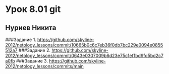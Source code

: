 # Урок 8.01 git
## Нуриев Никита
###Задание 1.
https://github.com/skyline-2012/netology_lessons/commit/10665b0c6c7eb36f0db7bc229e0094e0855512a7
###Задание 2.
https://github.com/skyline-2012/netology_lessons/commit/0643e0307009b6d23e75c1ef1bd9fd5bd2c7a0fb
###Задание 3.
https://github.com/skyline-2012/netology_lessons/commits/main

